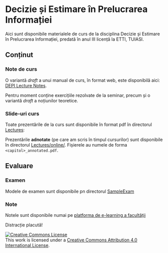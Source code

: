 # Decizie și Estimare în Prelucrarea Informației

Aici sunt disponibile materialele de curs de la disciplina Decizie și Estimare în Prelucrarea Informației, predată în anul III licență la ETTI, TUIASI.

<!--
## Observații pentru examen 2018-2019

- În slide-urile de curs sunt marcate slide-urile care nu intră în materia pentru examen
    - finalul Cap. I
    - 3 slide-uri din Cap. II
    - finalul Cap. III
-->

## Conținut

### Note de curs

O variantă *draft* a unui manual de curs, în format web, este disponibilă aici: [DEPI Lecture Notes](https://nikcleju.github.io/DEPI_LectureNotes/).

Pentru moment conține exercițiile rezolvate de la seminar, precum și o variantă *draft*
a noțiunilor teoretice.

### Slide-uri curs

Toate prezentările de la curs sunt disponibile în format pdf în directorul [Lectures](Lectures/):

<!--
- [Lectures\00_Introducere.pdf](Lectures/00_Introducere.pdf)
- [Lectures\01_SemnaleAleatoare.pdf](Lectures/01_SemnaleAleatoare.pdf)
- [Lectures\02_DetectiaSemnalelor.pdf](Lectures/02_DetectiaSemnalelor.pdf)
- [Lectures\03_EstimareaParametrilor.pdf](Lectures/03_EstimareaParametrilor.pdf)
-->

Prezentările **adnotate** (pe care am scris în timpul cursurilor) sunt disponibile în directorul [Lectures/online/](Lectures/online).
Fișierele au numele de forma `<capitol>_annotated.pdf`.


## Evaluare

### Examen

Modele de examen sunt disponibile pn directorul [SampleExam](SampleExam/)

### Note

Notele sunt disponibile numai pe [platforma de e-learning a facultății](https://edu.etti.tuiasi.ro)

Distracție placută!

<a rel="license" href="http://creativecommons.org/licenses/by/4.0/"><img alt="Creative Commons License" style="border-width:0" src="https://i.creativecommons.org/l/by/4.0/88x31.png" /></a><br />This work is licensed under a <a rel="license" href="http://creativecommons.org/licenses/by/4.0/">Creative Commons Attribution 4.0 International License</a>.
